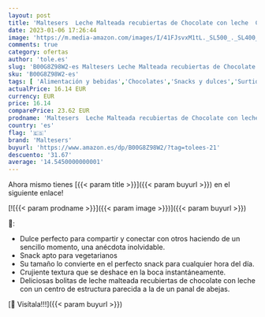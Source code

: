 ```yaml
---
layout: post
title: 'Maltesers  Leche Malteada recubiertas de Chocolate con leche  Chuches y Regalo Navidad  y Reyes Magos  24 x 37g '
date: 2023-01-06 17:26:44
image: 'https://m.media-amazon.com/images/I/41FJsvxM1tL._SL500_._SL400_.jpg'
comments: true
category: ofertas
author: 'tole.es'
slug: 'B00G8Z98W2-es Maltesers Leche Malteada recubiertas de Chocolate con...'
sku: 'B00G8Z98W2-es'
tags: [ 'Alimentación y bebidas','Chocolates','Snacks y dulces','Surtidos de chocolates','magos','maltesers','navidad','reyes','🇪🇸', ]
actualPrice: 16.14 EUR
currency: EUR
price: 16.14
comparePrice: 23.62 EUR
prodname: 'Maltesers  Leche Malteada recubiertas de Chocolate con leche  Chuches y Regalo Navidad  y Reyes Magos  24 x 37g '
country: 'es'
flag: '🇪🇸'
brand: 'Maltesers'
buyurl: 'https://www.amazon.es/dp/B00G8Z98W2/?tag=tolees-21'
descuento: '31.67'
average: '14.5450000000001'
---
```


Ahora mismo tienes [{{< param title >}}]({{< param buyurl >}}) en el siguiente enlace!

[![{{< param prodname >}}]({{< param image >}})]({{< param buyurl >}})

🔎:

- Dulce perfecto para compartir y conectar con otros haciendo de un sencillo momento, una anécdota inolvidable.
- Snack apto para vegetarianos
- Su tamaño lo convierte en el perfecto snack para cualquier hora del día.
- Crujiente textura que se deshace en la boca instantáneamente.
- Deliciosas bolitas de leche malteada recubiertas de chocolate con leche con un centro de estructura parecida a la de un panal de abejas.

[🛒 Visítala!!!]({{< param buyurl >}})
